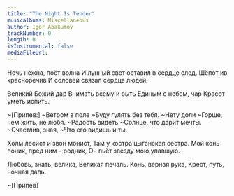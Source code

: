 ```yaml
---
title: "The Night Is Tender"
musicalbums: Miscellaneous
author: Igor Abakumov
trackNumber: 0
length: 0
isInstrumental: false
mediaFileUrl: 
---
```


Ночь нежна, поёт волна
И лунный свет оставил в сердце след.
Шёпот ив красноречив
И соловей связал сердца людей.

Великий Божий дар
Внимать всему и быть
Единым с небом, чар
Красот уметь испить.

~[Припев:]
~Ветром в поле
~Буду гулять без тебя.
~Нету доли
~Горше, чем жить, не любя.
~Радость видеть
~Солнце, что дарит мечты.
~Счастлив, зная,
~Что его видишь и ты.

Холм лесист и звон монист,
Там у костра цыганская сестра.
Мой конь поник, пред ним – родник,
Он пьёт звезду мою упавшую.

Любовь, знать, велика,
Великая печаль.
Конь, верная рука,
Крест, путь, ночная даль.

~[Припев]
